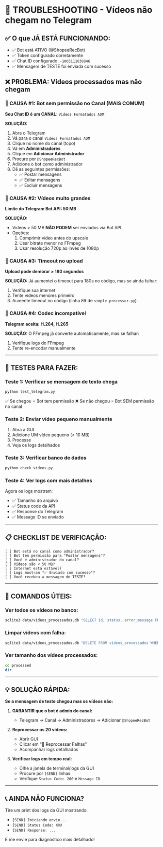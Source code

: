 # 🚨 TROUBLESHOOTING - Vídeos não chegam no Telegram

## ✅ O que JÁ ESTÁ FUNCIONANDO:
- ✅ Bot está ATIVO (@ShopeeRecBot)
- ✅ Token configurado corretamente
- ✅ Chat ID configurado: `-1003111038846`
- ✅ Mensagem de TESTE foi enviada com sucesso

## ❌ PROBLEMA: Vídeos processados mas não chegam

### 🎯 CAUSA #1: Bot sem permissão no Canal (MAIS COMUM)

**Seu Chat ID é um CANAL**: `Videos Formatados ADM`

**SOLUÇÃO:**
1. Abra o Telegram
2. Vá para o canal `Videos Formatados ADM`
3. Clique no nome do canal (topo)
4. Vá em **Administradores**
5. Clique em **Adicionar Administrador**
6. Procure por `@ShopeeRecBot`
7. Adicione o bot como administrador
8. Dê as seguintes permissões:
   - ✅ Postar mensagens
   - ✅ Editar mensagens
   - ✅ Excluir mensagens

### 🎯 CAUSA #2: Vídeos muito grandes

**Limite do Telegram Bot API: 50 MB**

**SOLUÇÃO:**
- Vídeos > 50 MB **NÃO PODEM** ser enviados via Bot API
- Opções:
  1. Comprimir vídeo antes do upscale
  2. Usar bitrate menor no FFmpeg
  3. Usar resolução 720p ao invés de 1080p

### 🎯 CAUSA #3: Timeout no upload

**Upload pode demorar > 180 segundos**

**SOLUÇÃO:**
Já aumentei o timeout para 180s no código, mas se ainda falhar:
1. Verifique sua internet
2. Tente vídeos menores primeiro
3. Aumente timeout no código (linha 89 de `simple_processor.py`)

### 🎯 CAUSA #4: Codec incompatível

**Telegram aceita: H.264, H.265**

**SOLUÇÃO:**
O FFmpeg já converte automaticamente, mas se falhar:
1. Verifique logs do FFmpeg
2. Tente re-encodar manualmente

---

## 🧪 TESTES PARA FAZER:

### Teste 1: Verificar se mensagem de texto chega
```bash
python test_telegram.py
```
✅ Se chegou = Bot tem permissão
❌ Se não chegou = Bot SEM permissão no canal

### Teste 2: Enviar vídeo pequeno manualmente
1. Abra a GUI
2. Adicione UM vídeo pequeno (< 10 MB)
3. Processe
4. Veja os logs detalhados

### Teste 3: Verificar banco de dados
```bash
python check_videos.py
```

### Teste 4: Ver logs com mais detalhes
Agora os logs mostram:
- ✅ Tamanho do arquivo
- ✅ Status code da API
- ✅ Response do Telegram
- ✅ Message ID se enviado

---

## 📋 CHECKLIST DE VERIFICAÇÃO:

```
[ ] Bot está no canal como administrador?
[ ] Bot tem permissão para "Postar mensagens"?
[ ] Você é administrador do canal?
[ ] Vídeos são < 50 MB?
[ ] Internet está estável?
[ ] Logs mostram "✅ Enviado com sucesso"?
[ ] Você recebeu a mensagem de TESTE?
```

---

## 🔧 COMANDOS ÚTEIS:

### Ver todos os vídeos no banco:
```bash
sqlite3 data/videos_processados.db "SELECT id, status, error_message FROM videos_processados;"
```

### Limpar vídeos com falha:
```bash
sqlite3 data/videos_processados.db "DELETE FROM videos_processados WHERE status != 'processed';"
```

### Ver tamanho dos vídeos processados:
```bash
cd processed
dir
```

---

## 💡 SOLUÇÃO RÁPIDA:

**Se a mensagem de teste chegou mas os vídeos não:**

1. **GARANTIR que o bot é admin do canal:**
   - Telegram → Canal → Administradores → Adicionar `@ShopeeRecBot`

2. **Reprocessar os 20 vídeos:**
   - Abrir GUI
   - Clicar em "🔄 Reprocessar Falhas"
   - Acompanhar logs detalhados

3. **Verificar logs em tempo real:**
   - Olhe a janela de terminal/logs da GUI
   - Procure por `[SEND]` linhas
   - Verifique `Status Code: 200` e `Message ID`

---

## 📞 AINDA NÃO FUNCIONA?

Tire um print dos logs da GUI mostrando:
- `[SEND] Iniciando envio...`
- `[SEND] Status Code: XXX`
- `[SEND] Response: ...`

E me envie para diagnóstico mais detalhado!
